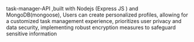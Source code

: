 task-manager-API ,built with Nodejs 
(Express JS ) and 
MongoDB(mongoose), Users can 
create personalized profiles, allowing 
for a customized task management 
experience, prioritizes user privacy 
and data security, implementing 
robust encryption measures to 
safeguard sensitive information
